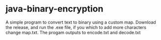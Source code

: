 # java-binary-encryption
A simple program to convert text to binary using a custom map. Download the release, and run the .exe file, if you which to add more characters change map.txt. The progam outputs to encode.txt and decode.txt
